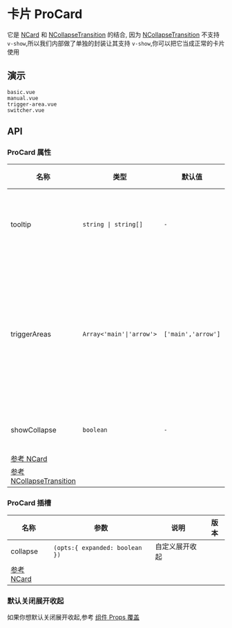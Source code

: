 # 卡片 ProCard
<!--single-column-->

它是 [NCard](https://www.naiveui.com/zh-CN/os-theme/components/card) 和 [NCollapseTransition](https://www.naiveui.com/zh-CN/os-theme/components/collapse-transition) 的结合,
因为 [NCollapseTransition](https://www.naiveui.com/zh-CN/os-theme/components/collapse-transition) 不支持 `v-show`,所以我们内部做了单独的封装让其支持 `v-show`,你可以把它当成正常的卡片使用


## 演示

```demo
basic.vue
manual.vue
trigger-area.vue
switcher.vue
```

## API
### ProCard 属性
| 名称                                                                                                                       | 类型                     | 默认值             | 说明                                                     | 版本 |
| -------------------------------------------------------------------------------------------------------------------------- | ------------------------ | ------------------ | -------------------------------------------------------- | ---- |
| tooltip                                                                                                                    | `string \| string[]`     | `-`                | 提示文字,显示在 `title` 的右边                           |      |
| triggerAreas                                                                                                               | `Array<'main'\|'arrow'>` | `['main','arrow']` | 触发展开的区域,如果不想让某些区域触发展开,可以使用此属性 |      |
| showCollapse                                                                                                               | `boolean`                | `-`                | 是否显示展开收起                                         |      |
| [参考 NCard](https://www.naiveui.com/zh-CN/os-theme/components/card#Card-Props)                                            |                          |                    |                                                          |      |
| [参考 NCollapseTransition](https://www.naiveui.com/zh-CN/os-theme/components/collapse-transition#CollapseTransition-Props) |                          |                    |                                                          |      |

### ProCard 插槽
| 名称                                                                            | 参数                           | 说明           | 版本 |
| ------------------------------------------------------------------------------- | ------------------------------ | -------------- | ---- |
| collapse                                                                        | `(opts:{ expanded: boolean })` | 自定义展开收起 |      |
| [参考 NCard](https://www.naiveui.com/zh-CN/os-theme/components/card#Card-Slots) |                                |                |      |

### 默认关闭展开收起
如果你想默认关闭展开收起,参考 [组件 Props 覆盖](config-provider#prop-overrides.vue)
